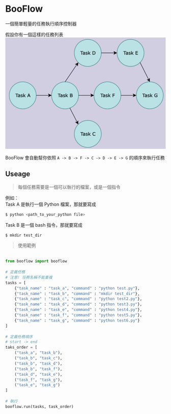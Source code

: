 # BooFlow

一個簡單輕量的任務執行順序控制器  

假設你有一個這樣的任務列表
![](/static/images/case1.png)

BooFlow 會自動幫你依照 `A -> B -> F -> C -> D -> E -> G` 的順序來執行任務

## Useage
> 每個任務需要是一個可以執行的檔案，或是一個指令 

例如：  
Task A 是執行一個 Python 檔案，那就要寫成
```bash
$ python <path_to_your_python file>
```

Task B 是一個 bash 指令，那就要寫成
``` bash
$ mkdir test_dir
```

> 使用範例

```python

from booflow import booflow

# 定義任務
# 注意! 任務名稱不能重複
tasks = [
    {"task_name" : "task_a", "command" : "python test.py"},
    {"task_name" : "task_b", "command" : "mkdir test_dir"},
    {"task_name" : "task_c", "command" : "python test2.py"},
    {"task_name" : "task_d", "command" : "python test3.py"},
    {"task_name" : "task_e", "command" : "python test4.py"},
    {"task_name" : "task_f", "command" : "python test5.py"},
    {"task_name" : "task_g", "command" : "python test6.py"}
]

# 定義任務順序
# start -> end
taks_order = [
    ("task_a", "task_b"),
    ("task_b", "task_c"),
    ("task_b", "task_d"),
    ("task_b", "task_f"),
    ("task_d", "task_e"),
    ("task_f", "task_g"),
    ("task_e", "task_g")
]

# 執行
booflow.run(tasks, task_order)